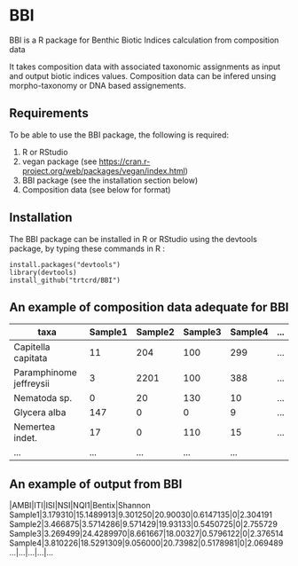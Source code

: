 # BBI

BBI is a R package for Benthic Biotic Indices calculation from composition data

It takes composition data with associated taxonomic assignments as input and output biotic indices values. 
Composition data can be infered unsing morpho-taxonomy or DNA based assignements.

## Requirements

To be able to use the BBI package, the following is required:
1. R or RStudio
2. vegan package (see https://cran.r-project.org/web/packages/vegan/index.html)
3. BBI package (see the installation section below)
4. Composition data (see below for format)

## Installation

The BBI package can be installed in R or RStudio using the devtools package, by typing these commands in R :

```
install.packages("devtools")
library(devtools)
install_github("trtcrd/BBI")
```


## An example of composition data adequate for BBI 

taxa|Sample1|Sample2|Sample3|Sample4|...  
--- | --- | --- | --- | ---  | ---
Capitella capitata|11|204|100|299|...   
Paramphinome jeffreysii|3|2201|100|388|...   
Nematoda sp.|0|20|130|10|...   
Glycera alba|147|0|0|9|... 
Nemertea indet.|17|0|110|15|... 
...|...|...|...|...


## An example of output from BBI 

|AMBI|ITI|ISI|NSI|NQI1|Bentix|Shannon
Sample1|3.179310|15.1489913|9.301250|20.90030|0.6147135|0|2.304191
Sample2|3.466875|3.5714286|9.571429|19.93133|0.5450725|0|2.755729
Sample3|3.269499|24.4289970|8.661667|18.00327|0.5796122|0|2.376514
Sample4|3.810226|18.5291309|9.056000|20.73982|0.5178981|0|2.069489
...|...|...|...|...




